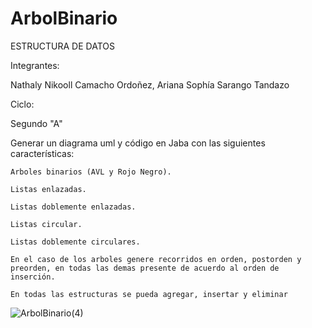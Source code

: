 # ArbolBinario

ESTRUCTURA DE DATOS

Integrantes:

Nathaly Nikooll Camacho Ordoñez, 
Ariana Sophía Sarango Tandazo

Ciclo:

Segundo "A"


Generar un diagrama uml y código en Jaba con las siguientes características:


    Arboles binarios (AVL y Rojo Negro).

    Listas enlazadas.
    
    Listas doblemente enlazadas.
    
    Listas circular.
    
    Listas doblemente circulares.
    
    En el caso de los arboles genere recorridos en orden, postorden y preorden, en todas las demas presente de acuerdo al orden de inserción.
    
    En todas las estructuras se pueda agregar, insertar y eliminar


    
    



    
![ArbolBinario(4)](https://github.com/ArianaSarango/ArbolBinario/assets/166524335/81087a17-faa0-4107-9005-be3a36fd30ca)

